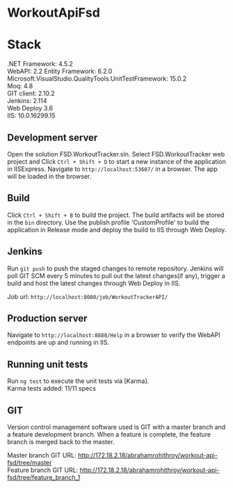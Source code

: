 # WorkoutApiFsd


# Stack

.NET Framework: 4.5.2  
WebAPI: 2.2
Entity Framework: 6.2.0  
Microsoft.VisualStudio.QualityTools.UnitTestFramework: 15.0.2  
Moq: 4.8  
GIT client: 2.10.2  
Jenkins: 2.114  
Web Deploy 3.6  
IIS: 10.0.16299.15  

## Development server

Open the solution FSD.WorkoutTracker.sln. Select FSD.WorkoutTracker web project and Click `Ctrl + Shift + D` to start a new instance of the application in IISExpress. Navigate to `http://localhost:53607/` in a browser. The app will be loaded in the browser.

## Build

Click `Ctrl + Shift + B` to build the project. The build artifacts will be stored in the `bin` directory. Use the publish profile 'CustomProfile' to build the application in Release mode and deploy the build to IIS through Web Deploy.

## Jenkins
Run `git push` to push the staged changes to remote repository. Jenkins will poll GIT SCM every 5 minutes to pull out the latest changes(if any), trigger a build and host the latest changes through Web Deploy in IIS.

Job url: `http://localhost:8080/job/WorkoutTrackerAPI/`

## Production server
Navigate to `http://localhost:8888/Help` in a browser to verify the WebAPI endpoints are up and running in IIS.

## Running unit tests

Run `ng test` to execute the unit tests via [Karma].  
Karma tests added: 11/11 specs

## GIT

Version control management software used is GIT with a master branch and a feature development branch. When a feature is complete, the feature branch is merged back to the master.

Master branch GIT URL: http://172.18.2.18/abrahamrohithroy/workout-api-fsd/tree/master  
Feature branch GIT URL: http://172.18.2.18/abrahamrohithroy/workout-api-fsd/tree/feature_branch_1  